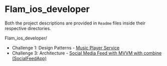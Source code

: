 # Flam_ios_developer

Both the project descriptions are provided in `Readme` files inside their respective directories.


Flam_ios_developer/
* Challenge 1: Design Patterns - [Music Player Service](https://github.com/ASNR1010/Flam_ios_developer/tree/main/MusicPlayerService)
* Challenge 3: Architecture - [Social Media Feed with MVVM with combine (SocialFeedApp)](https://github.com/ASNR1010/Flam_ios_developer/tree/main/SocialFeedApp)

